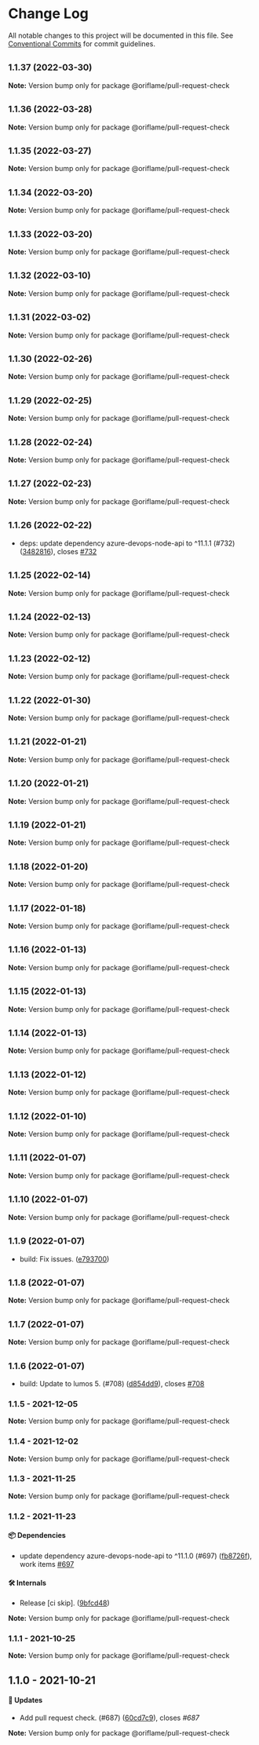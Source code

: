 # Change Log

All notable changes to this project will be documented in this file.
See [Conventional Commits](https://conventionalcommits.org) for commit guidelines.

## <small>1.1.37 (2022-03-30)</small>

**Note:** Version bump only for package @oriflame/pull-request-check





## <small>1.1.36 (2022-03-28)</small>

**Note:** Version bump only for package @oriflame/pull-request-check





## <small>1.1.35 (2022-03-27)</small>

**Note:** Version bump only for package @oriflame/pull-request-check





## <small>1.1.34 (2022-03-20)</small>

**Note:** Version bump only for package @oriflame/pull-request-check





## <small>1.1.33 (2022-03-20)</small>

**Note:** Version bump only for package @oriflame/pull-request-check





## <small>1.1.32 (2022-03-10)</small>

**Note:** Version bump only for package @oriflame/pull-request-check





## <small>1.1.31 (2022-03-02)</small>

**Note:** Version bump only for package @oriflame/pull-request-check





## <small>1.1.30 (2022-02-26)</small>

**Note:** Version bump only for package @oriflame/pull-request-check





## <small>1.1.29 (2022-02-25)</small>

**Note:** Version bump only for package @oriflame/pull-request-check





## <small>1.1.28 (2022-02-24)</small>

**Note:** Version bump only for package @oriflame/pull-request-check





## <small>1.1.27 (2022-02-23)</small>

**Note:** Version bump only for package @oriflame/pull-request-check





## <small>1.1.26 (2022-02-22)</small>

* deps: update dependency azure-devops-node-api to ^11.1.1 (#732) ([3482816](https://github.com/Oriflame/conventional-changelog-tools/commit/3482816)), closes [#732](https://github.com/Oriflame/conventional-changelog-tools/issues/732)





## <small>1.1.25 (2022-02-14)</small>

**Note:** Version bump only for package @oriflame/pull-request-check





## <small>1.1.24 (2022-02-13)</small>

**Note:** Version bump only for package @oriflame/pull-request-check





## <small>1.1.23 (2022-02-12)</small>

**Note:** Version bump only for package @oriflame/pull-request-check





## <small>1.1.22 (2022-01-30)</small>

**Note:** Version bump only for package @oriflame/pull-request-check





## <small>1.1.21 (2022-01-21)</small>

**Note:** Version bump only for package @oriflame/pull-request-check





## <small>1.1.20 (2022-01-21)</small>

**Note:** Version bump only for package @oriflame/pull-request-check





## <small>1.1.19 (2022-01-21)</small>

**Note:** Version bump only for package @oriflame/pull-request-check





## <small>1.1.18 (2022-01-20)</small>

**Note:** Version bump only for package @oriflame/pull-request-check





## <small>1.1.17 (2022-01-18)</small>

**Note:** Version bump only for package @oriflame/pull-request-check





## <small>1.1.16 (2022-01-13)</small>

**Note:** Version bump only for package @oriflame/pull-request-check





## <small>1.1.15 (2022-01-13)</small>

**Note:** Version bump only for package @oriflame/pull-request-check





## <small>1.1.14 (2022-01-13)</small>

**Note:** Version bump only for package @oriflame/pull-request-check





## <small>1.1.13 (2022-01-12)</small>

**Note:** Version bump only for package @oriflame/pull-request-check





## <small>1.1.12 (2022-01-10)</small>

**Note:** Version bump only for package @oriflame/pull-request-check





## <small>1.1.11 (2022-01-07)</small>

**Note:** Version bump only for package @oriflame/pull-request-check





## <small>1.1.10 (2022-01-07)</small>

**Note:** Version bump only for package @oriflame/pull-request-check





## <small>1.1.9 (2022-01-07)</small>

* build: Fix issues. ([e793700](https://github.com/Oriflame/conventional-changelog-tools/commit/e793700))





## <small>1.1.8 (2022-01-07)</small>

**Note:** Version bump only for package @oriflame/pull-request-check





## <small>1.1.7 (2022-01-07)</small>

**Note:** Version bump only for package @oriflame/pull-request-check





## <small>1.1.6 (2022-01-07)</small>

* build: Update to lumos 5. (#708) ([d854dd9](https://github.com/Oriflame/conventional-changelog-tools/commit/d854dd9)), closes [#708](https://github.com/Oriflame/conventional-changelog-tools/issues/708)





### 1.1.5 - 2021-12-05

**Note:** Version bump only for package @oriflame/pull-request-check





### 1.1.4 - 2021-12-02

**Note:** Version bump only for package @oriflame/pull-request-check





### 1.1.3 - 2021-11-25

**Note:** Version bump only for package @oriflame/pull-request-check





### 1.1.2 - 2021-11-23

#### 📦 Dependencies

- update dependency azure-devops-node-api to ^11.1.0 (#697) ([fb8726f](https://github.com/Oriflame/conventional-changelog-tools/commit/fb8726fcdc49aa217cdf850db259bfbd5a8a9762)), work items [#697](https://github.com/Oriflame/conventional-changelog-tools/issues/697)

#### 🛠 Internals

- Release [ci skip]. ([9bfcd48](https://github.com/Oriflame/conventional-changelog-tools/commit/9bfcd48744a06bd26f3077e951be54dc67ca1e66))

**Note:** Version bump only for package @oriflame/pull-request-check





### 1.1.1 - 2021-10-25

**Note:** Version bump only for package @oriflame/pull-request-check





## 1.1.0 - 2021-10-21

#### 🚀 Updates

- Add pull request check. (#687) ([60cd7c9](https://github.com/Oriflame/conventional-changelog-tools/commit/60cd7c9d1df56adf6bd4b87901f0b6fd39d44e01)), closes  _#687_

**Note:** Version bump only for package @oriflame/pull-request-check
